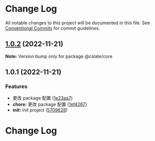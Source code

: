 # Change Log

All notable changes to this project will be documented in this file.
See [Conventional Commits](https://conventionalcommits.org) for commit guidelines.

## [1.0.2](https://github.com/rojer95/dslate/compare/v1.0.1...v1.0.2) (2022-11-21)

**Note:** Version bump only for package @cslate/core





## 1.0.1 (2022-11-21)


### Features

* 更改 package 配置 ([1e23aa7](https://github.com/rojer95/dslate/commit/1e23aa76f0ca1e0dd2dffdf035ff64f245b8d9ad))
* **chore:** 更改 package 配置 ([1ef4267](https://github.com/rojer95/dslate/commit/1ef4267ebd885e907c5d28784f767918485bca3a))
* **init:** init project ([5709628](https://github.com/rojer95/dslate/commit/570962891322b0dd7ee150cc8f49ca5c2cc0d2d4))





# Change Log
